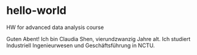 # hello-world
HW for advanced data analysis course

Guten Abent!
Ich bin Claudia Shen, vierundzwanzig Jahre alt.
Ich studiert Industriell Ingenieurwesen und Geschäftsführung in NCTU.
